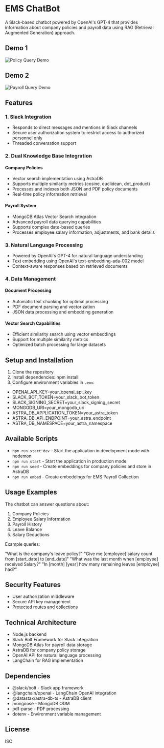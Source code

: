 # EMS ChatBot

A Slack-based chatbot powered by OpenAI's GPT-4 that provides information about company policies and payroll data using RAG (Retrieval Augmented Generation) approach.

## Demo 1

![Policy Query Demo](demo/chat_01.gif)

## Demo 2

![Payroll Query Demo](demo/chat_02.gif)

## Features

### 1. Slack Integration
- Responds to direct messages and mentions in Slack channels
- Secure user authorization system to restrict access to authorized personnel only
- Threaded conversation support

### 2. Dual Knowledge Base Integration

#### Company Policies
- Vector search implementation using AstraDB
- Supports multiple similarity metrics (cosine, euclidean, dot_product)
- Processes and indexes both JSON and PDF policy documents
- Real-time policy information retrieval

#### Payroll System
- MongoDB Atlas Vector Search integration
- Advanced payroll data querying capabilities
- Supports complex date-based queries
- Processes employee salary information, adjustments, and bank details

### 3. Natural Language Processing
- Powered by OpenAI's GPT-4 for natural language understanding
- Text embedding using OpenAI's text-embedding-ada-002 model
- Context-aware responses based on retrieved documents

### 4. Data Management

#### Document Processing
- Automatic text chunking for optimal processing
- PDF document parsing and vectorization
- JSON data processing and embedding generation

#### Vector Search Capabilities
- Efficient similarity search using vector embeddings
- Support for multiple similarity metrics
- Optimized batch processing for large datasets

## Setup and Installation

1. Clone the repository
2. Install dependencies: npm install
3. Configure environment variables in `.env`:

- OPENAI_API_KEY=your_openai_api_key
- SLACK_BOT_TOKEN=your_slack_bot_token
- SLACK_SIGNING_SECRET=your_slack_signing_secret
- MONGODB_URI=your_mongodb_uri
- ASTRA_DB_APPLICATION_TOKEN=your_astra_token
- ASTRA_DB_API_ENDPOINT=your_astra_endpoint
- ASTRA_DB_NAMESPACE=your_astra_namespace


## Available Scripts

- `npm run start:dev` - Start the application in development mode with nodemon
- `npm run start` - Start the application in production mode
- `npm run seed` - Create embeddings for company policies and store in AstraDB
- `npm run embed` - Create embeddings for EMS Payroll Collection

## Usage Examples

The chatbot can answer questions about:
1. Company Policies
2. Employee Salary Information
3. Payroll History
4. Leave Balance
5. Salary Deductions

Example queries:

"What is the company's leave policy?"
"Give me [employee] salary count from [start_date] to [end_date]"
"What was the last month when [employee] received Salary?"
"In [month] [year] how many remaining leaves [employee] had?"



## Security Features

- User authorization middleware
- Secure API key management
- Protected routes and collections

## Technical Architecture

- Node.js backend
- Slack Bolt Framework for Slack integration
- MongoDB Atlas for payroll data storage
- AstraDB for company policy storage
- OpenAI API for natural language processing
- LangChain for RAG implementation

## Dependencies

- @slack/bolt - Slack app framework
- @langchain/openai - LangChain OpenAI integration
- @datastax/astra-db-ts - AstraDB client
- mongoose - MongoDB ODM
- pdf-parse - PDF processing
- dotenv - Environment variable management

## License

ISC
